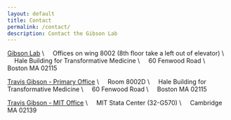 ```yaml
---
layout: default
title: Contact
permalink: /contact/
description: Contact the Gibson Lab
---
```


[<i class="fas fa-map-marker-alt"></i> Gibson Lab](https://www.google.com/maps/place/Building+for+Transformative+Medicine+at+Brigham+and+Women's+Hospital/@42.3353661,-71.1087175,15z/data=!4m2!3m1!1s0x0:0x35376a566e389c7d?sa=X&ved=2ahUKEwifjKzTzcztAhUPZd8KHSK7D6sQ_BIwCnoECBkQBQ) \\
&nbsp;&nbsp;&nbsp; Offices on wing 8002 (8th floor take a left out of elevator) \\
&nbsp;&nbsp;&nbsp; Hale Building for Transformative Medicine \\
&nbsp;&nbsp;&nbsp; 60 Fenwood Road \\
&nbsp;&nbsp;&nbsp; Boston MA 02115


[<i class="fas fa-map-marker-alt"></i> Travis Gibson - Primary Office](https://www.google.com/maps/place/Building+for+Transformative+Medicine+at+Brigham+and+Women's+Hospital/@42.3353661,-71.1087175,15z/data=!4m2!3m1!1s0x0:0x35376a566e389c7d?sa=X&ved=2ahUKEwifjKzTzcztAhUPZd8KHSK7D6sQ_BIwCnoECBkQBQ) \\
&nbsp;&nbsp;&nbsp; Room 8002D \\
&nbsp;&nbsp;&nbsp; Hale Building for Transformative Medicine \\
&nbsp;&nbsp;&nbsp; 60 Fenwood Road \\
&nbsp;&nbsp;&nbsp; Boston MA 02115


[<i class="fas fa-map-marker-alt"></i> Travis Gibson - MIT Office](https://www.google.com/maps/place/Stata+Center,+32+Vassar+St,+Cambridge,+MA+02139/data=!4m2!3m1!1s0x89e370a95d3025a9:0xb1de557289ff6bbe?sa=X&ved=2ahUKEwi66L6_l9DyAhVyElkFHe4HB8QQ8gEwLnoECGoQAQ) \\
&nbsp;&nbsp;&nbsp; MIT Stata Center (32-G570) \\
&nbsp;&nbsp;&nbsp; Cambridge MA 02139
